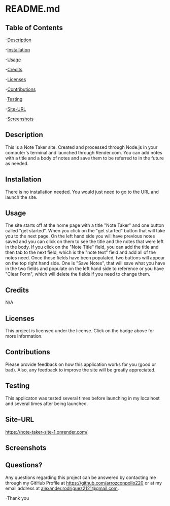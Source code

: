 
  # README.md
  
 
  ## Table of Contents
  
 -[Description](#Description)
  
 -[Installation](#Installation)
  
 -[Usage](#Usage)
  
 -[Credits](#Credits)
  
 -[Licenses](#Licenses)
  
 -[Contributions](#Contributions)
  
 -[Testing](#Testing)
  
 -[Site-URL](#Site-URL)
  
 -[Screenshots](#Screenshots)

  ## Description
  This is a Note Taker site. Created and processed through Node.js in your computer's terminal and launched through Render.com. You can add notes with a title and a body of notes and save them to be referred to in the future as needed.

  ## Installation
  There is no installation needed. You would just need to go to the URL and launch the site. 

  ## Usage
  The site starts off at the home page with a title "Note Taker" and one button called "get started". When you click on the "get started" button that will take you to the next page. On the left hand side you will have previous notes saved and you can click on them to see the title and the notes that were left in the body. If you click on the "Note Title" field, you can add the title and then tab to the next field, which is the "note text" field and add all of the notes need. Once those fields have been populated, two buttons will appear on the top right hand side. One is "Save Notes", that will save what you have in the two fields and populate on the left hand side to reference or you have "Clear Form", which will delete the fields if you need to change them.

  ## Credits
  N/A

  ## Licenses
  This project is licensed under the  license. Click on the badge above for more information.

  ## Contributions
  Please provide feedback on how this application works for you (good or bad). Also, any feedback to improve the site will be greatly appreciated.

  ## Testing
  This applicaton was tested several times before launching in my localhost and several times after being launched. 

  ## Site-URL
  https://note-taker-site-1.onrender.com/

  ## Screenshots
  

  ## Questions?
  Any questions regarding this project can be answered by contacting me through my GitHub Profile at https://github.com/arrozconpollo220 or at my email address at alexander.rodriguez2121@gmail.com. 

  -Thank you

